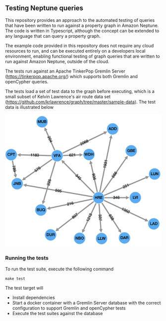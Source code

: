 ## Testing Neptune queries

This repository provides an approach to the automated testing of queries that have been written to
run against a property graph in Amazon Neptune. The code is written in Typescript, although the concept
can be extended to any language that can query a property graph.

The example code provided in this repository does not require any cloud resources to run, and can be 
executed entirely on a developers local environment, enabling functional testing of graph queries that
are written to run against Amazon Neptune, outside of the cloud.

The tests run against an Apache TinkerPop Gremlin Server (https://tinkerpop.apache.org/) which
supports both Gremlin and openCypher queries.

The tests load a set of test data to the graph before executing, which is a small subset
of Kelvin Lawrence's air route data set (https://github.com/krlawrence/graph/tree/master/sample-data).
The test data is illustrated below

![Test data](air_route_minimal.png)

### Running the tests

To run the test suite, execute the following command

```
make test
```

The test target will

- Install dependencies
- Start a docker container with a Gremlin Server database with the correct configuration to support Gremlin and openCypher tests
- Execute the test suites against the database
